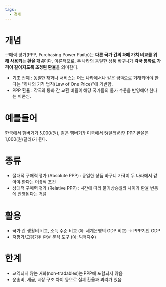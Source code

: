```yaml
---
tags:
  - 경제
---
```

# 개념

구매력 평가(PPP, Purchasing Power Parity)는 **다른 국가 간의 화폐 가치 비교를 위해 사용되는 환율 개념**이다. 이론적으로, 두 나라의 동일한 상품 바구니가 **각국 통화로 가격이 같아지도록 조정된 환율**을 의미한다.

- 기초 전제 : 동일한 재화나 서비스는 어느 나라에서나 같은 금액으로 거래되어야 한다는 "하나의 가격 법칙(Law of One Price)"에 기반함.
- PPP 환율 : 각국의 통화 간 교환 비율이 해당 국가들의 물가 수준을 반영해야 한다는 이론임.

# 예를들어 

한국에서 햄버거가 5,000(원), 같은 햄버거가 미국에서 5(달러)라면 PPP 환율은 1,000(원/달러)가 된다. 

# 종류 

- 절대적 구매력 평가 (Absolute PPP) :  동일한 상품 바구니 가격이 두 나라에서 같아야 한다는 이상적 조건 
- 상대적 구매력 평가 (Relative PPP) : 시간에 따라 물가상승률의 차이가 환율 변동에 반영된다는 개념

# 활용

- 국가 간 생활비 비교, 소득 수준 비교 (예: 세계은행의 GDP 비교) → PPP기반 GDP
- 저평가/고평가된 환율 분석 도구 (예: 빅맥지수)
    
# 한계

- 교역되지 않는 재화(non-tradables)는 PPP에 포함되지 않음
- 운송비, 세금, 시장 구조 차이 등으로 실제 환율과 괴리가 있음


